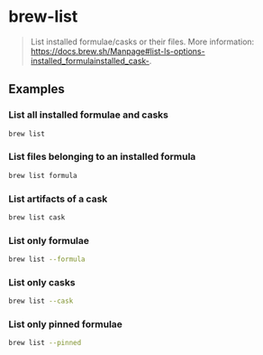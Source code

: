 # brew-list

> List installed formulae/casks or their files. More information: <https://docs.brew.sh/Manpage#list-ls-options-installed_formulainstalled_cask->.

## Examples

### List all installed formulae and casks

```bash
brew list
```

### List files belonging to an installed formula

```bash
brew list formula
```

### List artifacts of a cask

```bash
brew list cask
```

### List only formulae

```bash
brew list --formula
```

### List only casks

```bash
brew list --cask
```

### List only pinned formulae

```bash
brew list --pinned
```
